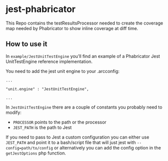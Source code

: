 # jest-phabricator

This Repo contains the testResultsProcessor needed to create the coverage map needed by Phabricator to show inline coverage at diff time.

## How to use it

In `example/JestUnitTestEngine` you’ll find an example of a Phabricator Jest UnitTestEngine reference implementation.

You need to add the jest unit engine to your .arcconfig:

    ...

    "unit.engine" : "JestUnitTestEngine",

    ...

In `JestUnitTestEngine` there are a couple of constants you probably need to modify:

- `PROCESSOR` points to the path or the processor
- `JEST_PATH` is the path to Jest

If you need to pass to Jest a custom configuration you can either use `JEST_PATH` and point it to a bash/script file that will just jest with `--config=path/to/config` or alternatively you can add the config option in the `getJestOptions` php function.
